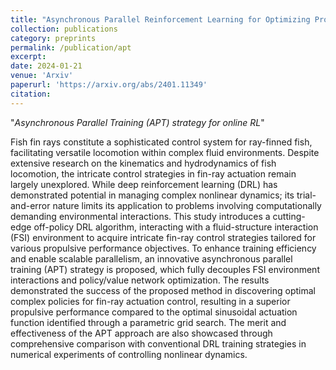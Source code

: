 ```yaml
---
title: "Asynchronous Parallel Reinforcement Learning for Optimizing Propulsive Performance in Fin Ray Control"
collection: publications
category: preprints
permalink: /publication/apt
excerpt: 
date: 2024-01-21
venue: 'Arxiv'
paperurl: 'https://arxiv.org/abs/2401.11349'
citation: 
---
```

"*Asynchronous Parallel Training (APT) strategy for online RL*"

Fish fin rays constitute a sophisticated control system for ray-finned fish, facilitating versatile locomotion within complex fluid environments. Despite extensive research on the kinematics and hydrodynamics of fish locomotion, the intricate control strategies in fin-ray actuation remain largely unexplored. While deep reinforcement learning (DRL) has demonstrated potential in managing complex nonlinear dynamics; its trial-and-error nature limits its application to problems involving computationally demanding environmental interactions. This study introduces a cutting-edge off-policy DRL algorithm, interacting with a fluid-structure interaction (FSI) environment to acquire intricate fin-ray control strategies tailored for various propulsive performance objectives. To enhance training efficiency and enable scalable parallelism, an innovative asynchronous parallel training (APT) strategy is proposed, which fully decouples FSI environment interactions and policy/value network optimization. The results demonstrated the success of the proposed method in discovering optimal complex policies for fin-ray actuation control, resulting in a superior propulsive performance compared to the optimal sinusoidal actuation function identified through a parametric grid search. The merit and effectiveness of the APT approach are also showcased through comprehensive comparison with conventional DRL training strategies in numerical experiments of controlling nonlinear dynamics.